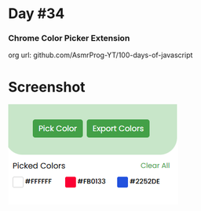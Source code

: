 # Day #34

### Chrome Color Picker Extension
org url: github.com/AsmrProg-YT/100-days-of-javascript

# Screenshot
![sc](./screenshot.jpg)
